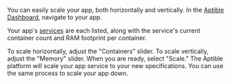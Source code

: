 You can easily scale your app, both horizontally and vertically. In the
[Aptible Dashboard](https://dashboard.aptible.com), navigate to your app.

Your app's [services][about-services] are each listed, along with the service's
current container count and RAM footprint per container.

To scale horizontally, adjust the "Containers" slider. To scale vertically,
adjust the "Memory" slider. When you are ready, select "Scale." The Aptible
platform will scale your app service to your new specifications. You can use
the same process to scale your app down.

  [about-services]: /support/topics/enclave/about-services/
